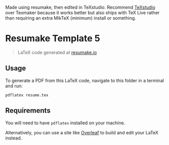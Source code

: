 Made using resumake, then edited in TeXstudio.  Recommend [TeXstudio](https://www.texstudio.org/#download) over Texmaker because it works better but also ships with TeX Live rather than requiring an extra MikTeX (minimum) install or something.  

# Resumake Template 5
> LaTeX code generated at [resumake.io](https://resumake.io)

## Usage
To generate a PDF from this LaTeX code, navigate to this folder in a terminal and run:

    pdflatex resume.tex

## Requirements
You will need to have `pdflatex` installed on your machine.

Alternatively, you can use a site like [Overleaf](overleaf.com/) to build and edit your LaTeX instead.
